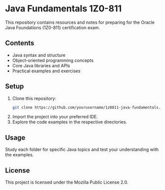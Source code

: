 # Java Fundamentals 1Z0-811

This repository contains resources and notes for preparing for the Oracle Java Foundations (1Z0-811) certification exam.

## Contents
- Java syntax and structure
- Object-oriented programming concepts
- Core Java libraries and APIs
- Practical examples and exercises

## Setup

1. Clone this repository:
   ```bash
   git clone https://github.com/yourusername/1z0811-java-fundamentals.git
   ```
2. Import the project into your preferred IDE.
3. Explore the code examples in the respective directories.

## Usage

Study each folder for specific Java topics and test your understanding with the examples.

## License

This project is licensed under the Mozilla Public License 2.0.
